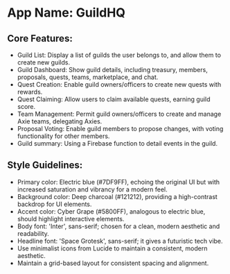# **App Name**: GuildHQ

## Core Features:

- Guild List: Display a list of guilds the user belongs to, and allow them to create new guilds.
- Guild Dashboard: Show guild details, including treasury, members, proposals, quests, teams, marketplace, and chat.
- Quest Creation: Enable guild owners/officers to create new quests with rewards.
- Quest Claiming: Allow users to claim available quests, earning guild score.
- Team Management: Permit guild owners/officers to create and manage Axie teams, delegating Axies.
- Proposal Voting: Enable guild members to propose changes, with voting functionality for other members.
- Guild summary: Using a Firebase function to detail events in the guild.

## Style Guidelines:

- Primary color: Electric blue (#7DF9FF), echoing the original UI but with increased saturation and vibrancy for a modern feel.
- Background color: Deep charcoal (#121212), providing a high-contrast backdrop for UI elements.
- Accent color: Cyber Grape (#5800FF), analogous to electric blue, should highlight interactive elements.
- Body font: 'Inter', sans-serif; chosen for a clean, modern aesthetic and readability.
- Headline font: 'Space Grotesk', sans-serif; it gives a futuristic tech vibe.
- Use minimalist icons from Lucide to maintain a consistent, modern aesthetic.
- Maintain a grid-based layout for consistent spacing and alignment.
